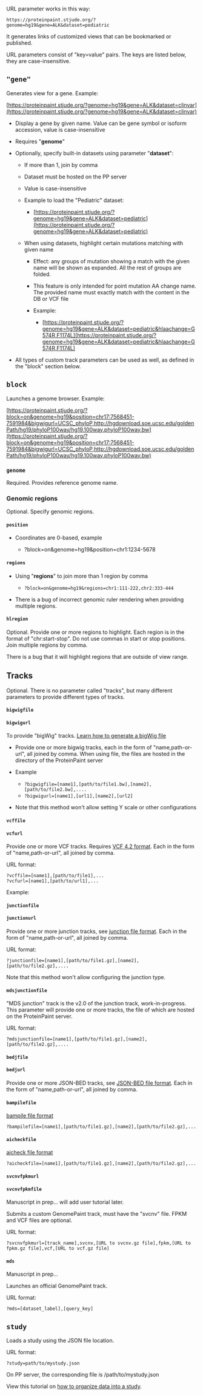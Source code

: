 URL parameter works in this way:

```
https://proteinpaint.stjude.org/?genome=hg19&gene=ALK&dataset=pediatric
```

It generates links of customized views that can be bookmarked or
published.

URL parameters consist of "key=value" pairs. The keys are listed below,
they are case-insensitive.

## `"gene"`

Generates view for a gene. Example:

[https://proteinpaint.stjude.org/?genome=hg19&gene=ALK&dataset=clinvar](https://proteinpaint.stjude.org/?genome=hg19&gene=ALK&dataset=clinvar)

-   Display a gene by given name. Value can be gene symbol or isoform
    accession, value is case-insensitive

-   Requires "**genome**"

-   Optionally, specify built-in datasets using parameter "**dataset**":

    -   If more than 1, join by comma

    -   Dataset must be hosted on the PP server

    -   Value is case-insensitive

    -   Example to load the "Pediatric" dataset:

        -   [https://proteinpaint.stjude.org/?genome=hg19&gene=ALK&dataset=pediatric](https://proteinpaint.stjude.org/?genome=hg19&gene=ALK&dataset=pediatric)

    -   When using datasets, highlight certain mutations matching with
        given name

        -   Effect: any groups of mutation showing a match with the
            given name will be shown as expanded. All the rest of
            groups are folded.

        -   This feature is only intended for point mutation AA change
            name. The provided name must exactly match with the
            content in the DB or VCF file

        -   Example:

            -   [https://proteinpaint.stjude.org/?genome=hg19&gene=ALK&dataset=pediatric&hlaachange=G574R,F1174L](https://proteinpaint.stjude.org/?genome=hg19&gene=ALK&dataset=pediatric&hlaachange=G574R,F1174L)

-   All types of custom track parameters can be used as well, as defined
    in the "block" section below.

## `block`

Launches a genome browser. Example:

[https://proteinpaint.stjude.org/?block=on&genome=hg19&position=chr17:7568451-7591984&bigwigurl=UCSC_phyloP,http://hgdownload.soe.ucsc.edu/goldenPath/hg19/phyloP100way/hg19.100way.phyloP100way.bw](https://proteinpaint.stjude.org/?block=on&genome=hg19&position=chr17:7568451-7591984&bigwigurl=UCSC_phyloP,http://hgdownload.soe.ucsc.edu/goldenPath/hg19/phyloP100way/hg19.100way.phyloP100way.bw)

### `genome`

Required. Provides reference genome name.

### Genomic regions

Optional. Specify genomic regions.

#### `position`

-   Coordinates are 0-based, example

    -   ?block=on&genome=hg19&position=chr1:1234-5678

#### `regions`

-   Using "**regions**" to join more than 1 region by comma

    -   `?block=on&genome=hg19&regions=chr1:111-222,chr2:333-444`

-   There is a bug of incorrect genomic ruler rendering when providing multiple regions.

#### `hlregion`

Optional. Provide one or more regions to highlight. Each region is in
the format of "chr:start-stop". Do not use commas in start or stop
positions. Join multiple regions by comma.

There is a bug that it will highlight regions that are outside of view
range.

## Tracks

Optional. There is no parameter called "tracks", but many different
parameters to provide different types of tracks.

#### `bigwigfile`

#### `bigwigurl`

To provide "bigWig" tracks. [Learn how to generate a bigWig file](https://genome.ucsc.edu/goldenpath/help/bigWig.html)

-   Provide one or more bigwig tracks, each in the form of
    "name,path-or-url", all joined by comma. When using file, the
    files are hosted in the <TP> directory of the ProteinPaint
    server

-   Example
    -   `?bigwigfile=[name1],[path/to/file1.bw],[name2],[path/to/file2.bw],....`
    -   `?bigwigurl=[name1],[url1],[name2],[url2]`

-   Note that this method won't allow setting Y scale or other
    configurations

#### `vcffile`

#### `vcfurl`

Provide one or more VCF tracks. Requires [VCF 4.2 format](https://samtools.github.io/hts-specs/VCFv4.2.pdf). Each in the form of "name,path-or-url", all joined by comma.

URL format:

```
?vcffile=[name1],[path/to/file1],...
?vcfurl=[name1],[path/to/url1],...
```

Example:

#### `junctionfile`

#### `junctionurl`

Provide one or more junction tracks, see [junction file format](https://docs.google.com/document/d/1PFva3Mn-U4VPNW0vHHC-CSnYBeotRnqbhCMQPmyLQG4/edit?usp=sharing).
Each in the form of "name,path-or-url", all joined by comma.

URL format:

```
?junctionfile=[name1],[path/to/file1.gz],[name2],[path/to/file2.gz],....
```

Note that this method won't allow configuring the junction type.

#### `mdsjunctionfile`

"MDS junction" track is the v2.0 of the junction track,
work-in-progress. This parameter will provide one or more tracks, the
file of which are hosted on the ProteinPaint server.

URL format:

```
?mdsjunctionfile=[name1],[path/to/file1.gz],[name2],[path/to/file2.gz],....
```

#### `bedjfile`

#### `bedjurl`

Provide one or more JSON-BED tracks, see [JSON-BED file format](https://drive.google.com/open?id=1GP81rer7YEb0RpIej2XXfx-k7SCAL1Od9At_oczf06A).
Each in the form of "name,path-or-url", all joined by comma.

#### `bampilefile`

[bampile file format](https://drive.google.com/open?id=1ZS0v_t1WvZ4NX8LRhWRM9twl-M3IZt7b4tRCPKyYW1M)

```
?bampilefile=[name1],[path/to/file1.gz],[name2],[path/to/file2.gz],...
```

#### `aicheckfile`

[aicheck file format](https://drive.google.com/open?id=1dZIOoLLbQE-kmZ31Ia_5cud30d9UeRodP4hRCSw3HII)

```
?aicheckfile=[name1],[path/to/file1.gz],[name2],[path/to/file2.gz],...
```

#### `svcnvfpkmurl`

#### `svcnvfpkmfile`

Manuscript in prep... will add user tutorial later.

Submits a custom GenomePaint track, must have the "svcnv" file. FPKM and
VCF files are optional.

URL format:

```
?svcnvfpkmurl=[track_name],svcnv,[URL to svcnv.gz file],fpkm,[URL to fpkm.gz file],vcf,[URL to vcf.gz file]
```

#### `mds`

Manuscript in prep...

Launches an official GenomePaint track.

URL format:

```
?mds=[dataset_label],[query_key]
```

## `study`

Loads a study using the JSON file location.

URL format:

```
?study=path/to/mystudy.json
```

On PP server, the corresponding file is <TP>/path/to/mystudy.json

View this tutorial on [how to organize data into a study](https://drive.google.com/open?id=121SsSYiCb3NCU8jz0bF7UujFSN-1Y20b674dqa30iXE).
